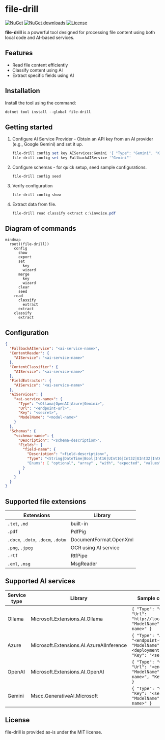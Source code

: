 # file-drill

[![NuGet](https://img.shields.io/nuget/v/file-drill.svg)](https://www.nuget.org/packages/file-drill)
[![NuGet downloads](https://img.shields.io/nuget/dt/file-drill.svg)](https://www.nuget.org/packages/file-drill)
[![License](https://img.shields.io/badge/license-MIT-green.svg)](https://github.com/danielklecha/SharpIppNext/blob/master/LICENSE.txt)

**file-drill** is a powerful tool designed for processing file content using both local code and AI-based services.

## Features

- Read file content efficiently
- Classify content using AI
- Extract specific fields using AI

## Installation

Install the tool using the command:

```powershell
dotnet tool install --global file-drill
```

## Getting started

1. Configure AI Service Provider - Obtain an API key from an AI provider (e.g., Google Gemini) and set it up.

    ```powershell
    file-drill config set key AIServices:Gemini '{ "Type": "Gemini", "Key": "<secret>", "ModelName": "<model-name>" }'
    file-drill config set key FallbackAIService '"Gemini"'
    ```

2. Configure schemas - for quick setup, seed sample configurations.

    ```powershell
    file-drill config seed
    ```

3. Verify configuration

    ```powershell
    file-drill config show
    ```

4. Extract data from file.

    ```powershell
    file-drill read classify extract c:\invoice.pdf
    ```

## Diagram of commands

```mermaid
mindmap
  root((file-drill))
    config
      show
      export
      set
        key
        wizard
      merge
        key
        wizard
      clear
      seed
    read
      classify
        extract
      extract
    classify
      extract
```

## Configuration

```json
{
  "FallbackAIService": "<ai-service-name>",
  "ContentReader": {
    "AIService": "<ai-service-name>"
  },
  "ContentClassifier": {
    "AIService": "<ai-service-name>"
  },
  "FieldExtractor": {
    "AIService": "<ai-service-name>"
  },
  "AIServices": {
    "<ai-service-name>": {
      "Type": "<Ollama|OpenAI|Azure|Gemini>",
      "Url": "<endpoint-url>",
      "Key": "<secret>",
      "ModelName": "<model-name>"
    }
  },
  "Schemas": {
    "<schema-name>": {
      "Description": "<schema-description>",
      "Fields": {
        "field-name": {
          "Description": "<field-description>",
          "Type": "<String|DateTime|Bool|Int16|UInt16|Int32|UInt32|Int64|UInt64|Float|Double|Decimal>"
          "Enums": [ "optional", "array" , "with", "expected", "values" ]
        }
      }
    }
  }
}
```

## Supported file extensions

| Extensions | Library |
|---|---|
| `.txt`, `.md` | built-in |
| `.pdf` | PdfPig |
| `.docx`, `.dotx`, `.docm`, `.dotm` | DocumentFormat.OpenXml |
| `.png`, `.jpeg` | OCR using AI service |
| `.rtf` | RtfPipe |
| `.eml`, `.msg` | MsgReader |

## Supported AI services

| Service type | Library | Sample configuration |
|---|---|---|
| Ollama | Microsoft.Extensions.AI.Ollama | `{ "Type": "Ollama", "Url": "http://localhost:11434", "ModelName": "<model-name>" }` |
| Azure | Microsoft.Extensions.AI.AzureAIInference | `{ "Type": "Azure", "Url": "<endpoint-url>", "ModelName": "<deployment-name>", "Key": "<secret>" }` |
| OpenAI | Microsoft.Extensions.AI.OpenAI | `{ "Type": "OpenAI", "Url": "<endpoint-url>", "ModelName": "<model-name>", "Key": "<secret>" }` |
| Gemini | Mscc.GenerativeAI.Microsoft | `{ "Type": "Gemini", "Key": "<secret>", "ModelName": "<model-name>" }` |

## License

file-drill is provided as-is under the MIT license.

